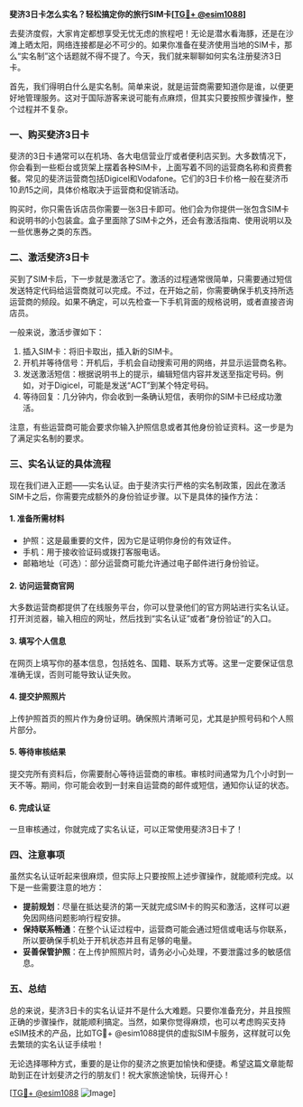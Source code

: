**斐济3日卡怎么实名？轻松搞定你的旅行SIM卡[[TG💪+ @esim1088](https://t.me/s/esim1088)]**

去斐济度假，大家肯定都想享受无忧无虑的旅程吧！无论是潜水看海豚，还是在沙滩上晒太阳，网络连接都是必不可少的。如果你准备在斐济使用当地的SIM卡，那么“实名制”这个话题就不得不提了。今天，我们就来聊聊如何实名注册斐济3日卡。

首先，我们得明白什么是实名制。简单来说，就是运营商需要知道你是谁，以便更好地管理服务。这对于国际游客来说可能有点麻烦，但其实只要按照步骤操作，整个过程并不复杂。

### 一、购买斐济3日卡

斐济的3日卡通常可以在机场、各大电信营业厅或者便利店买到。大多数情况下，你会看到一些柜台或货架上摆着各种SIM卡，上面写着不同的运营商名称和资费套餐。常见的斐济运营商包括Digicel和Vodafone。它们的3日卡价格一般在斐济币$10到$15之间，具体价格取决于运营商和促销活动。

购买时，你只需告诉店员你需要一张3日卡即可。他们会为你提供一张包含SIM卡和说明书的小包装盒。盒子里面除了SIM卡之外，还会有激活指南、使用说明以及一些优惠券之类的东西。

### 二、激活斐济3日卡

买到了SIM卡后，下一步就是激活它了。激活的过程通常很简单，只需要通过短信发送特定代码给运营商就可以完成。不过，在开始之前，你需要确保手机支持所选运营商的频段。如果不确定，可以先检查一下手机背面的规格说明，或者直接咨询店员。

一般来说，激活步骤如下：

1. 插入SIM卡：将旧卡取出，插入新的SIM卡。
2. 开机并等待信号：开机后，手机会自动搜索可用的网络，并显示运营商名称。
3. 发送激活短信：根据说明书上的提示，编辑短信内容并发送至指定号码。例如，对于Digicel，可能是发送“ACT”到某个特定号码。
4. 等待回复：几分钟内，你会收到一条确认短信，表明你的SIM卡已经成功激活。

注意，有些运营商可能会要求你输入护照信息或者其他身份验证资料。这一步是为了满足实名制的要求。

### 三、实名认证的具体流程

现在我们进入正题——实名认证。由于斐济实行严格的实名制政策，因此在激活SIM卡之后，你需要完成额外的身份验证步骤。以下是具体的操作方法：

#### 1. 准备所需材料
- 护照：这是最重要的文件，因为它是证明你身份的有效证件。
- 手机：用于接收验证码或拨打客服电话。
- 邮箱地址（可选）：部分运营商可能允许通过电子邮件进行身份验证。

#### 2. 访问运营商官网
大多数运营商都提供了在线服务平台，你可以登录他们的官方网站进行实名认证。打开浏览器，输入相应的网址，然后找到“实名认证”或者“身份验证”的入口。

#### 3. 填写个人信息
在网页上填写你的基本信息，包括姓名、国籍、联系方式等。这里一定要保证信息准确无误，否则可能导致认证失败。

#### 4. 提交护照照片
上传护照首页的照片作为身份证明。确保照片清晰可见，尤其是护照号码和个人照片部分。

#### 5. 等待审核结果
提交完所有资料后，你需要耐心等待运营商的审核。审核时间通常为几个小时到一天不等。期间，你可能会收到一封来自运营商的邮件或短信，通知你认证的状态。

#### 6. 完成认证
一旦审核通过，你就完成了实名认证，可以正常使用斐济3日卡了！

### 四、注意事项

虽然实名认证听起来很麻烦，但实际上只要按照上述步骤操作，就能顺利完成。以下是一些需要注意的地方：

- **提前规划**：尽量在抵达斐济的第一天就完成SIM卡的购买和激活，这样可以避免因网络问题影响行程安排。
- **保持联系畅通**：在整个认证过程中，运营商可能会通过短信或电话与你联系，所以要确保手机处于开机状态并且有足够的电量。
- **妥善保管护照**：在上传护照照片时，请务必小心处理，不要泄露过多的敏感信息。

### 五、总结

总的来说，斐济3日卡的实名认证并不是什么大难题。只要你准备充分，并且按照正确的步骤操作，就能顺利搞定。当然，如果你觉得麻烦，也可以考虑购买支持eSIM技术的产品，比如TG💪+ @esim1088提供的虚拟SIM卡服务，这样就可以免去繁琐的实名认证手续啦！

无论选择哪种方式，重要的是让你的斐济之旅更加愉快和便捷。希望这篇文章能帮助到正在计划斐济之行的朋友们！祝大家旅途愉快，玩得开心！

[[TG💪+ @esim1088](https://t.me/s/esim1088) ![Image](https://i.postimg.cc/4NQfJmqS/Snipaste-2025-05-13-00-14-12.png)]